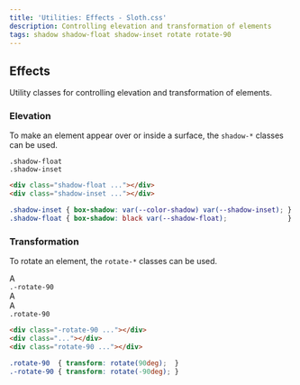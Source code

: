 ```yaml
---
title: 'Utilities: Effects - Sloth.css'
description: Controlling elevation and transformation of elements
tags: shadow shadow-float shadow-inset rotate rotate-90
---
```


## Effects

Utility classes for controlling elevation and transformation of elements.

### Elevation

To make an element appear over or inside a surface, the `shadow-*` classes can be used.

<div class="demo flex items-start gap-4">
  <div class="flex-col gap-2 items-center justify-center bg-muted p-4 rounded relative">
    <div class="bg-accent rounded">
      <div class="shadow-float m-8 bg-accent-variant flex-center rounded h-8 w-8 font-mono font-bold"></div>
    </div>
    <code>.shadow-float</code>
  </div>
  <div class="flex-col gap-2 items-center justify-center bg-muted p-4 rounded relative">
    <div class="bg-accent rounded">
      <div class="shadow-inset m-8 bg-accent-variant flex-center rounded h-8 w-8 font-mono font-bold"></div>
    </div>
    <code>.shadow-inset</code>
  </div>
</div>

```html
<div class="shadow-float ..."></div>
<div class="shadow-inset ..."></div>
```

```css
.shadow-inset { box-shadow: var(--color-shadow) var(--shadow-inset); }
.shadow-float { box-shadow: black var(--shadow-float);               }
```

### Transformation

To rotate an element, the `rotate-*` classes can be used.

<div class="demo flex items-start flex-wrap gap-4">
  <div class="flex-col gap-2 items-center justify-center bg-muted p-4 rounded relative">
    <div class="bg-accent rounded">
      <div class="-rotate-90 text-light m-8 bg-accent-variant flex-center rounded h-8 w-8 font-mono font-bold">A</div>
    </div>
    <code>.-rotate-90</code>
  </div>
  <div class="flex-col gap-2 items-center justify-center bg-muted p-4 rounded relative">
    <div class="bg-accent rounded">
      <div class="text-light m-8 bg-accent-variant flex-center rounded h-8 w-8 font-mono font-bold">A</div>
    </div>
  </div>
  <div class="flex-col gap-2 items-center justify-center bg-muted p-4 rounded relative">
    <div class="bg-accent rounded">
      <div class="rotate-90 text-light m-8 bg-accent-variant flex-center rounded h-8 w-8 font-mono font-bold">A</div>
    </div>
    <code>.rotate-90</code>
  </div>
</div>

```html
<div class="-rotate-90 ..."></div>
<div class="..."></div>
<div class="rotate-90 ..."></div>
```

```css
.rotate-90  { transform: rotate(90deg);  }
.-rotate-90 { transform: rotate(-90deg); }
```
